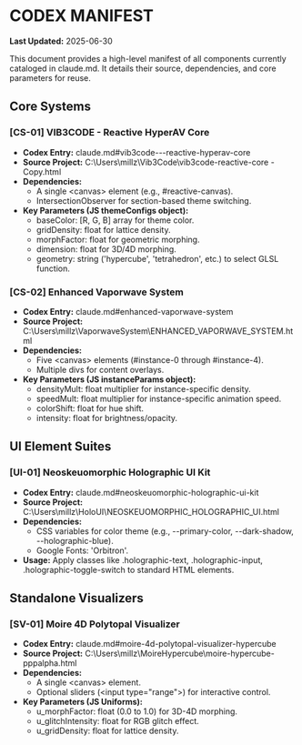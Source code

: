 # **CODEX MANIFEST**

**Last Updated:** 2025-06-30

This document provides a high-level manifest of all components currently cataloged in claude.md. It details their source, dependencies, and core parameters for reuse.

## **Core Systems**

### **\[CS-01\] VIB3CODE \- Reactive HyperAV Core**

* **Codex Entry:** claude.md\#vib3code---reactive-hyperav-core  
* **Source Project:** C:\\Users\\millz\\Vib3Code\\vib3code-reactive-core \- Copy.html  
* **Dependencies:**  
  * A single \<canvas\> element (e.g., \#reactive-canvas).  
  * IntersectionObserver for section-based theme switching.  
* **Key Parameters (JS themeConfigs object):**  
  * baseColor: \[R, G, B\] array for theme color.  
  * gridDensity: float for lattice density.  
  * morphFactor: float for geometric morphing.  
  * dimension: float for 3D/4D morphing.  
  * geometry: string ('hypercube', 'tetrahedron', etc.) to select GLSL function.

### **\[CS-02\] Enhanced Vaporwave System**

* **Codex Entry:** claude.md\#enhanced-vaporwave-system  
* **Source Project:** C:\\Users\\millz\\VaporwaveSystem\\ENHANCED\_VAPORWAVE\_SYSTEM.html  
* **Dependencies:**  
  * Five \<canvas\> elements (\#instance-0 through \#instance-4).  
  * Multiple divs for content overlays.  
* **Key Parameters (JS instanceParams object):**  
  * densityMult: float multiplier for instance-specific density.  
  * speedMult: float multiplier for instance-specific animation speed.  
  * colorShift: float for hue shift.  
  * intensity: float for brightness/opacity.

## **UI Element Suites**

### **\[UI-01\] Neoskeuomorphic Holographic UI Kit**

* **Codex Entry:** claude.md\#neoskeuomorphic-holographic-ui-kit  
* **Source Project:** C:\\Users\\millz\\HoloUI\\NEOSKEUOMORPHIC\_HOLOGRAPHIC\_UI.html  
* **Dependencies:**  
  * CSS variables for color theme (e.g., \--primary-color, \--dark-shadow, \--holographic-blue).  
  * Google Fonts: 'Orbitron'.  
* **Usage:** Apply classes like .holographic-text, .holographic-input, .holographic-toggle-switch to standard HTML elements.

## **Standalone Visualizers**

### **\[SV-01\] Moire 4D Polytopal Visualizer**

* **Codex Entry:** claude.md\#moire-4d-polytopal-visualizer-hypercube  
* **Source Project:** C:\\Users\\millz\\MoireHypercube\\moire-hypercube-pppalpha.html  
* **Dependencies:**  
  * A single \<canvas\> element.  
  * Optional sliders (\<input type="range"\>) for interactive control.  
* **Key Parameters (JS Uniforms):**  
  * u\_morphFactor: float (0.0 to 1.0) for 3D-4D morphing.  
  * u\_glitchIntensity: float for RGB glitch effect.  
  * u\_gridDensity: float for lattice density.